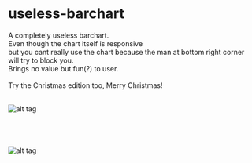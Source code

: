 # useless-barchart

A completely useless barchart. </br>
Even though the chart itself is responsive </br>
but you cant really use the chart because the man at bottom right corner will try to block you. </br>
Brings no value but fun(?) to user. </br>
</br>
Try the Christmas edition too, Merry Christmas!
</br>
</br>


![alt tag](https://raw.githubusercontent.com/wuzhong-zhu/useless-barchart/master/screenshot.gif)
</br>
</br>
</br>
</br>
</br>
![alt tag](https://raw.githubusercontent.com/wuzhong-zhu/useless-barchart/master/screenshot-Christmas.gif)
